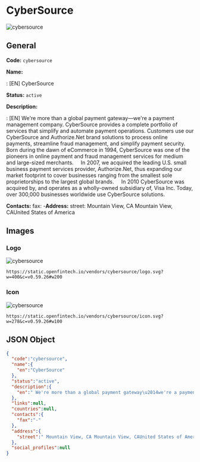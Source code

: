 
# CyberSource 
![cybersource](https://static.openfintech.io/vendors/cybersource/logo.svg?w=400&c=v0.59.26#w200)  

## General 
 
**Code:** `cybersource` 
 
**Name:** 
 
:	[EN] CyberSource 
 
**Status:** `active` 
 
**Description:** 
 
: [EN]  We're more than a global payment gateway—we're a payment management company. CyberSource provides a complete portfolio of services that simplify and automate payment operations. Customers use our CyberSource and Authorize.Net brand solutions to process online payments, streamline fraud management, and simplify payment security. Born during the dawn of eCommerce in 1994, CyberSource was one of the pioneers in online payment and fraud management services for medium and large-sized merchants.     In 2007, we acquired the leading U.S. small business payment services provider, Authorize.Net, thus expanding our market footprint to cover businesses ranging from the smallest sole proprietorships to the largest global brands.     In 2010 CyberSource was acquired by, and operates as a wholly-owned subsidiary of, Visa Inc. Today, over 300,000 businesses worldwide use CyberSource solutions.  
 
**Contacts:** 
fax: -**Address:** 
street:  Mountain View, CA Mountain View, CAUnited States of America  

## Images 

### Logo 
 
![cybersource](https://static.openfintech.io/vendors/cybersource/logo.svg?w=400&c=v0.59.26#w200)  

```
https://static.openfintech.io/vendors/cybersource/logo.svg?w=400&c=v0.59.26#w200
```  

### Icon 
 
![cybersource](https://static.openfintech.io/vendors/cybersource/icon.svg?w=278&c=v0.59.26#w100)  

```
https://static.openfintech.io/vendors/cybersource/icon.svg?w=278&c=v0.59.26#w100
```  

## JSON Object 

```json
{
  "code":"cybersource",
  "name":{
    "en":"CyberSource"
  },
  "status":"active",
  "description":{
    "en":" We're more than a global payment gateway\u2014we're a payment management company. CyberSource provides a complete portfolio of services that simplify and automate payment operations. Customers use our CyberSource and Authorize.Net brand solutions to process online payments, streamline fraud management, and simplify payment security. Born during the dawn of eCommerce in 1994, CyberSource was one of the pioneers in online payment and fraud management services for medium and large-sized merchants.\u00a0\u00a0 \u00a0 In 2007, we acquired the leading U.S. small business payment services provider, Authorize.Net, thus expanding our market footprint to cover businesses ranging from the smallest sole proprietorships to the largest global brands.\u00a0\u00a0 \u00a0 In 2010 CyberSource was acquired by, and operates as a wholly-owned subsidiary of, Visa Inc. Today, over 300,000 businesses worldwide use CyberSource solutions. "
  },
  "links":null,
  "countries":null,
  "contacts":{
    "fax":"-"
  },
  "address":{
    "street":" Mountain View, CA Mountain View, CAUnited States of America "
  },
  "social_profiles":null
}
```  
